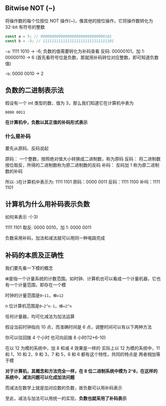 ## Bitwise NOT (~)

将操作数的每个位按位 NOT 操作(~)，像其他的按位操作，它将操作数转化为 32-bit 有符号的整数

```js
const a = 5; // 00000000000000000000000000000101
const b = -3; // 11111111111111111111111111111101
```

`~a`: 1111 1010 -> -6;
负数的值需要转化为补码查看 反码: 00000101，加 1: 00000110 -> 6
(首先看符号位是负数，那就用补码转位对应整数，即可知道负数值)

`~b`: 0000 0010 -> 2

## 负数的二进制表示法

假设有一个 int 类型的数，值为 3，那么我们知道它在计算机中表为

```
0000 0011
```

**在计算机中，负数以其正值的补码形式表示**

### 什么是补码

要先从原码、反码说起

原码： 一个整数，按照绝对值大小转换成二进制数，称为原码
反码： 将二进制数按位取反，所得的二进制数称为原二进制数的反码
补码： 反码加 1 称为原二进制数的补码

所以`-3`在计算机中表示为: 1111 1101
原码：0000 0011
反码：1111 1100
补吗：1111 1101

## 计算机为什么用补码表示负数

如何来表示 -(-3)

1111 1101 取反: 0000 0010，加 1: 0000 0011

负数采用补码，加法和减法就可以用同一种电路完成

## 补码的本质及正确性

我们要先看一下模的概念

`模`是指一个计量系统的计数范围。如时钟、计算机也可以看成一个计量机器，它也有一个计量范围，即存在一个模

时钟的计量范围是`0~11`，`模=12`

n 位计算机范围是`0~2^n-1`，`模=2^n`

任何计量器，均可化减法为加法运算

假设当前时钟指向 10 点，而准确时间是 6 点，调整时间可以有以下两种方法

你可以往回拨 4 个小时
也可向前拨 8 小时(12+6-10)

在以 12 为模的系统中，加 8 和减 4 效果是一样的
实际上以 12 为模的系统中，11 和 1，10 和 2，9 和 3，7 和 5，6 和 6 都有这个特性，共同的特点是
两者相加等于模

**对于计算机，其概念和方法完全一样，在 8 位二进制系统中模为 2^8，在这样的系统中，减法问题可以化成加法问题**

而减法在数学上就是加对应数的负数，故负数可以用补码表示

至此，减法与加法可以用统一的实现，**负数也就采用了补码表示**
